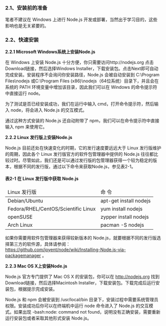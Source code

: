<h3>2.1、安装前的准备</h3>

笔者不建议在 Windows 上进行 Node.js 开发或部署，当然出于学习目的，这些影响也是无关紧要的。


<h3>2.2、快速安装</h3>

<b>2.2.1 Microsoft Windows系统上安装Node.js</b>

在 Windows 上安装 Node.js 十分方便，你只需要访问http://nodejs.org 点击Download链接，然后选择Windows Installer，下载安装包。点击Next即可自动完成安装。安装程序不会询问你安装路径，Node.js 会被自动安装到 C:\Program Files\nodejs 或C:\Program Files (x86)\nodejs（64位系统）目录下，并且会在系统的 PATH 环境变量中增加该目录，因此我们可以在 Windows 的命令提示符中直接运行 node。

为了测试是否已经安装成功，我们在运行中输入 cmd，打开命令提示符，然后输入 node，将会进入 Node.js 的交互模式。

通过这种方式安装的 Node.js 还自动附带了 npm，我们可以在命令提示符中直接输入 npm 来使用它。

<b>2.2.2 Linux 发行版上安装Node.js</b>

Node.js 目前还处在快速变化的时期，它的发行速度要远远大于 Linux 发行版维护的周期，因此各个 Linux 发行版官方的软件包管理器中提供的 Node.js 往往都比较过时。尽管如此，我们还是可以通过发行版的包管理器获得一个较为稳定的版本，根据不同的发行版，通过以下命令来获取Node.js，参见表2-1。

<h4>表2-1 在 Linux 发行版中获取 Node.js</h4>

<table>
    <thead>
    <tr>
        <td>Linux 发行版</td>
        <td>命 令</td>
    </tr>
    </thead>
    <tbody>
    <tr>
    	<td>Debian/Ubuntu</td>
    	<td>apt-get install nodejs</td>
	</tr>
	<tr>
		<td>Fedora/RHEL/CentOS/Scientific Linux</td>
		<td>yum install nodejs</td>
	</tr>
	<tr>
		<td>openSUSE</td>
		<td>zypper install nodejs</td>
	</tr>
	<tr>
		<td>Arch Linux</td>
		<td>pacman -S nodejs</td>
	</tr>
	</tbody>
</table>

如果你需要用软件包管理器来获得较新版本的 Node.js，就要根据不同的发行版选择第三方的软件源，具体请参阅：https://github.com/joyent/node/wiki/Installing-Node.js-via-packagemanager 。

<b>2.2.3 Mac OS X上安装Node.js</b>

Node.js 官方专门提供了 Mac OS X 的安装包，你可以在 http://nodejs.org 找到Download链接，然后选择Macintosh Installer，下载安装包。下载完成后运行安装包，根据提示完成安装。

Node.js 和 npm 会被安装到 /usr/local/bin 目录下，安装过程中需要系统管理员权限。安装成功后你可以在终端机中运行 node 命令进入了 Node.js 的交互模式。如果出现 -bash:node: command not found，说明没有正确安装，需要重新运行安装包或者采取其他形式安装 Node.js。



